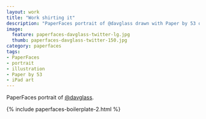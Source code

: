 ```yaml
---
layout: work
title: "Work shirting it"
description: "PaperFaces portrait of @davglass drawn with Paper by 53 on an iPad."
image: 
  feature: paperfaces-davglass-twitter-lg.jpg
  thumb: paperfaces-davglass-twitter-150.jpg
category: paperfaces
tags: 
- PaperFaces
- portrait
- illustration
- Paper by 53
- iPad art
---
```


PaperFaces portrait of [@davglass](http://twitter.com/davglass).

{% include paperfaces-boilerplate-2.html %}